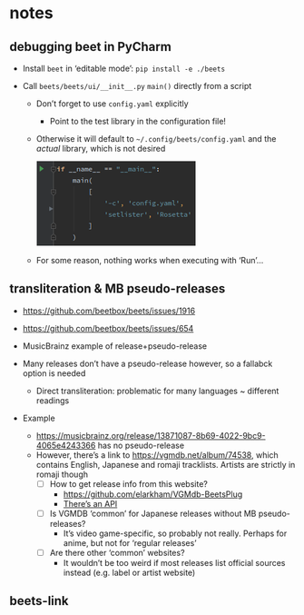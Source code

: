 # notes

## debugging beet in PyCharm

* Install `beet` in ‘editable mode’: `pip install -e ./beets`

* Call  `beets/beets/ui/__init__.py` `main()` directly from a script

  * Don’t forget to use `config.yaml` explicitly

    * Point to the test library in the configuration file!

  * Otherwise it will default to `~/.config/beets/config.yaml` and the *actual* library, which is not desired

    ![image-20200120205408117](.assets/image-20200120205408117.png)

  * For some reason, nothing works when executing with ‘Run’…



## transliteration & MB pseudo-releases

* https://github.com/beetbox/beets/issues/1916
* https://github.com/beetbox/beets/issues/654



* MusicBrainz example of release+pseudo-release



* Many releases don’t have a pseudo-release however, so a fallabck option is needed
  * Direct transliteration: problematic for many languages ~ different readings



* Example
  * https://musicbrainz.org/release/13871087-8b69-4022-9bc9-4065e4243366 has no pseudo-release
  * However, there’s a link to https://vgmdb.net/album/74538, which contains English, Japanese and romaji tracklists. Artists are strictly in romaji though
    * [ ] How to get release info from this website?
      * https://github.com/elarkham/VGMdb-BeetsPlug
      * [There’s an API](https://vgmdb.info/)
    * [ ] Is VGMDB ‘common’ for Japanese releases without MB pseudo-releases? 
      * It’s video game-specific, so probably not really. Perhaps for anime, but not for ‘regular releases’
    * [ ] Are there other ‘common’ websites?
      * It wouldn’t be too weird if most releases list official sources instead (e.g. label or artist website)



## beets-link




